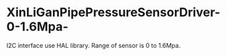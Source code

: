 # XinLiGanPipePressureSensorDriver-0-1.6Mpa-
I2C interface use HAL library.
Range of sensor is 0 to 1.6Mpa.
